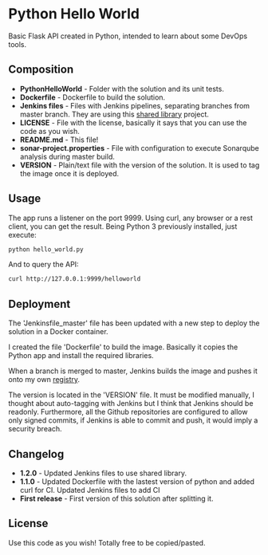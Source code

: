 # Python Hello World
Basic Flask API created in Python, intended to learn about some DevOps tools.

## Composition
* **PythonHelloWorld** - Folder with the solution and its unit tests.
* **Dockerfile** - Dockerfile to build the solution.
* **Jenkins files** - Files with Jenkins pipelines, separating branches from master branch. They are using this [shared library](https://github.com/davidleonm/shared-library) project.
* **LICENSE** - File with the license, basically it says that you can use the code as you wish.
* **README.md** - This file!
* **sonar-project.properties** - File with configuration to execute Sonarqube analysis during master build.
* **VERSION** - Plain/text file with the version of the solution. It is used to tag the image once it is deployed.

## Usage
The app runs a listener on the port 9999. Using curl, any browser or a rest client, you can get the result.
Being Python 3 previously installed, just execute:
```bash
python hello_world.py
```
And to query the API:
```bash
curl http://127.0.0.1:9999/helloworld
```

## Deployment
The 'Jenkinsfile_master' file has been updated with a new step to deploy the solution in a Docker container.

I created the file 'Dockerfile' to build the image. Basically it copies the Python app and install the required libraries.

When a branch is merged to master, Jenkins builds the image and pushes it onto my own [registry](https://cloud.docker.com/u/davidleonm/repository/docker/davidleonm/pythonhelloworld).

The version is located in the 'VERSION' file. It must be modified manually, I thought about auto-tagging with Jenkins but I think that Jenkins should be readonly. Furthermore, all the Github repositories are configured to allow only signed commits, if Jenkins is able to commit and push, it would imply a security breach.

## Changelog
* **1.2.0** - Updated Jenkins files to use shared library.
* **1.1.0** - Updated Dockerfile with the lastest version of python and added curl for CI. Updated Jenkins files to add CI
* **First release** - First version of this solution after splitting it.

## License
Use this code as you wish! Totally free to be copied/pasted.